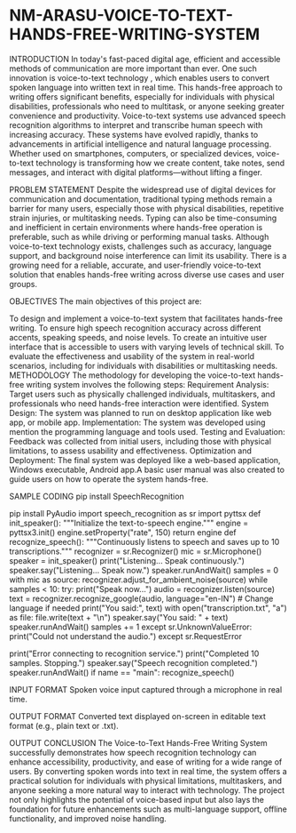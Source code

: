 # NM-ARASU-VOICE-TO-TEXT-HANDS-FREE-WRITING-SYSTEM
INTRODUCTION
In today's fast-paced digital age, efficient and accessible methods of communication are more
important than ever. One such innovation is voice-to-text technology , which enables users to
convert spoken language into written text in real time. This hands-free approach to writing
offers significant benefits, especially for individuals with physical disabilities, professionals
who need to multitask, or anyone seeking greater convenience and productivity.
Voice-to-text systems use advanced speech recognition algorithms to interpret and transcribe
human speech with increasing accuracy. These systems have evolved rapidly, thanks to
advancements in artificial intelligence and natural language processing. Whether used on
smartphones, computers, or specialized devices, voice-to-text technology is transforming how
we create content, take notes, send messages, and interact with digital platforms—without
lifting a finger.

PROBLEM STATEMENT
Despite the widespread use of digital devices for communication and documentation,
traditional typing methods remain a barrier for many users, especially those with physical
disabilities, repetitive strain injuries, or multitasking needs. Typing can also be
time-consuming and inefficient in certain environments where hands-free operation is
preferable, such as while driving or performing manual tasks. Although voice-to-text
technology exists, challenges such as accuracy, language support, and background noise
interference can limit its usability. There is a growing need for a reliable, accurate, and
user-friendly voice-to-text solution that enables hands-free writing across diverse use cases
and user groups.

OBJECTIVES
The main objectives of this project are:

To design and implement a voice-to-text system that facilitates hands-free writing.
To ensure high speech recognition accuracy across different accents, speaking speeds,
and noise levels.
To create an intuitive user interface that is accessible to users with varying levels of
technical skill.
To evaluate the effectiveness and usability of the system in real-world scenarios,
including for individuals with disabilities or multitasking needs.
METHODOLOGY
The methodology for developing the voice-to-text hands-free writing system involves the
following steps:
Requirement Analysis: Target users such as physically challenged individuals, multitaskers,
and professionals who need hands-free interaction were identified.
System Design: The system was planned to run on desktop application like web app, or
mobile app.
Implementation: The system was developed using mention the programming language and
tools used.
Testing and Evaluation: Feedback was collected from initial users, including those with
physical limitations, to assess usability and effectiveness.
Optimization and Deployment: The final system was deployed like a web-based
application, Windows executable, Android app.A basic user manual was also created to guide
users on how to operate the system hands-free.

SAMPLE CODING
pip install SpeechRecognition

pip install PyAudio
import speech_recognition as sr
import pyttsx
def init_speaker():
"""Initialize the text-to-speech engine."""
engine = pyttsx3.init()
engine.setProperty("rate", 150)
return engine
def recognize_speech():
"""Continuously listens to speech and saves up to 10 transcriptions."""
recognizer = sr.Recognizer()
mic = sr.Microphone()
speaker = init_speaker()
print("Listening... Speak continuously.")
speaker.say("Listening... Speak now.")
speaker.runAndWait()
samples = 0
with mic as source:
recognizer.adjust_for_ambient_noise(source)
while samples < 10:
try:
print("Speak now...")
audio = recognizer.listen(source)
text = recognizer.recognize_google(audio, language="en-IN") # Change language
if needed
print("You said:", text)
with open("transcription.txt", "a") as file:
file.write(text + "\n")
speaker.say("You said: " + text)
speaker.runAndWait()
samples += 1
except sr.UnknownValueError:
print("Could not understand the audio.")
except sr.RequestError

print("Error connecting to recognition service.")
print("Completed 10 samples. Stopping.")
speaker.say("Speech recognition completed.")
speaker.runAndWait()
if name == "main":
recognize_speech()

INPUT FORMAT
Spoken voice input captured through a microphone in real time.

OUTPUT FORMAT
Converted text displayed on-screen in editable text format (e.g., plain text or .txt).

OUTPUT
CONCLUSION
The Voice-to-Text Hands-Free Writing System successfully demonstrates how speech
recognition technology can enhance accessibility, productivity, and ease of writing for a wide
range of users. By converting spoken words into text in real time, the system offers a
practical solution for individuals with physical limitations, multitaskers, and anyone seeking
a more natural way to interact with technology. The project not only highlights the potential
of voice-based input but also lays the foundation for future enhancements such as
multi-language support, offline functionality, and improved noise handling.

